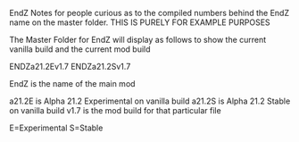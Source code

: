 ﻿EndZ Notes for people curious as to the compiled numbers behind the EndZ name on the master folder.
THIS IS PURELY FOR EXAMPLE PURPOSES

The Master Folder for EndZ will display as follows to show the current vanilla build and the current mod build

ENDZa21.2Ev1.7
ENDZa21.2Sv1.7

EndZ is the name of the main mod

a21.2E is Alpha 21.2 Experimental on vanilla build
a21.2S is Alpha 21.2 Stable on vanilla build
v1.7 is the mod build for that particular file

E=Experimental
S=Stable